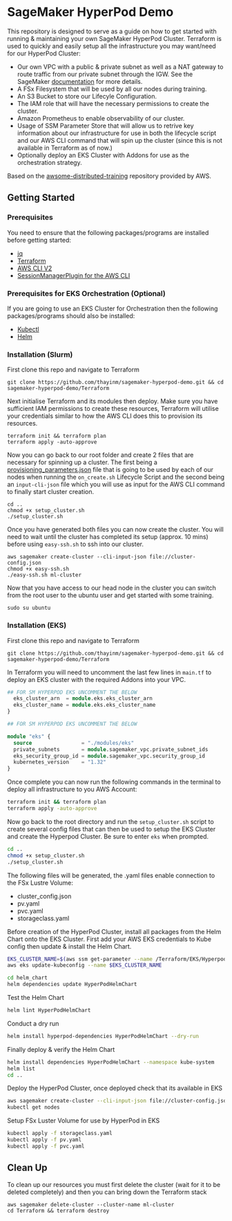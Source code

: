 # SageMaker HyperPod Demo

This repository is designed to serve as a guide on how to get started with running & maintaining your own SageMaker HyperPod Cluster. Terraform is used to quickly and easily setup all the infrastructure you may want/need for our HyperPod Cluster:

- Our own VPC with a public & private subnet as well as a NAT gateway to route traffic from our private subnet through the IGW. See the SageMaker [documentation](https://docs.aws.amazon.com/sagemaker/latest/dg/infrastructure-connect-to-resources.html) for more details.
- A FSx Filesystem that will be used by all our nodes during training.
- An S3 Bucket to store our Lifecyle Configuration.
- The IAM role that will have the necessary permissions to create the cluster.
- Amazon Prometheus to enable observability of our cluster.
- Usage of SSM Parameter Store that will allow us to retrive key information about our infrastructure for use in both the lifecycle script and our AWS CLI command that will spin up the cluster (since this is not available in Terraform as of now.)
- Optionally deploy an EKS Cluster with Addons for use as the orchestration strategy.

Based on the [awsome-distributed-training](https://github.com/aws-samples/awsome-distributed-training) repository provided by AWS.

## Getting Started

### Prerequisites

You need to ensure that the following packages/programs are installed before getting started:

- [jq](https://jqlang.org/download/)
- [Terraform](https://developer.hashicorp.com/terraform/tutorials/aws-get-started/install-cli)
- [AWS CLI V2](https://docs.aws.amazon.com/cli/latest/userguide/getting-started-install.html)
- [SessionManagerPlugin for the AWS CLI](https://docs.aws.amazon.com/systems-manager/latest/userguide/session-manager-working-with-install-plugin.html)

### Prerequisites for EKS Orchestration (Optional)

If you are going to use an EKS Cluster for Orchestration then the following packages/programs should also be installed:

- [Kubectl](https://kubernetes.io/docs/tasks/tools/)
- [Helm](https://helm.sh/docs/intro/install/)

### Installation (Slurm)

First clone this repo and navigate to Terraform

```shell
git clone https://github.com/thayinm/sagemaker-hyperpod-demo.git && cd sagemaker-hyperpod-demo/Terraform
```

Next initialise Terraform and its modules then deploy. Make sure you have sufficient IAM permissions to create these resources, Terraform will utilise your credentials similar to how the AWS CLI does this to provision its resources.

```shell
terraform init && terraform plan
terraform apply -auto-approve
```

Now you can go back to our root folder and create 2 files that are necessary for spinning up a cluster. The first being a [provisioning_parameters.json](https://docs.aws.amazon.com/sagemaker/latest/dg/sagemaker-hyperpod-lifecycle-best-practices-slurm-base-config.html) file that is going to be used by each of our nodes when running the `on_create.sh` Lifecycle Script and the second being an `input-cli-json` file which you will use as input for the AWS CLI command to finally start cluster creation.

```shell
cd ..
chmod +x setup_cluster.sh
./setup_cluster.sh
```

Once you have generated both files you can now create the cluster. You will need to wait until the cluster has completed its setup (approx. 10 mins) before using `easy-ssh.sh` to ssh into our cluster.

```shell
aws sagemaker create-cluster --cli-input-json file://cluster-config.json
chmod +x easy-ssh.sh
./easy-ssh.sh ml-cluster
```

Now that you have access to our head node in the cluster you can switch from the root user to the ubuntu user and get started with some training.

```shell
sudo su ubuntu
```

### Installation (EKS)

First clone this repo and navigate to Terraform

```shell
git clone https://github.com/thayinm/sagemaker-hyperpod-demo.git && cd sagemaker-hyperpod-demo/Terraform
```

In Terraform you will need to uncomment the last few lines in `main.tf` to deploy an EKS cluster with the required Addons into your VPC.

```terraform
## FOR SM HYPERPOD EKS UNCOMMENT THE BELOW
  eks_cluster_arn  = module.eks.eks_cluster_arn
  eks_cluster_name = module.eks.eks_cluster_name
}

## FOR SM HYPERPOD EKS UNCOMMENT THE BELOW

module "eks" {
  source                = "./modules/eks"
  private_subnets       = module.sagemaker_vpc.private_subnet_ids
  eks_security_group_id = module.sagemaker_vpc.security_group_id
  kubernetes_version    = "1.32"
}
```

Once complete you can now run the following commands in the terminal to deploy all infrastructure to you AWS Account:

```bash
terraform init && terraform plan
terraform apply -auto-approve
```

Now go back to the root directory and run the `setup_cluster.sh` script to create several config files that can then be used to setup the EKS Cluster and create the Hyperpod Cluster. Be sure to enter `eks` when prompted.

```bash
cd ..
chmod +x setup_cluster.sh
./setup_cluster.sh
```

The following files will be generated, the .yaml files enable connection to the FSx Lustre Volume:

- cluster_config.json
- pv.yaml
- pvc.yaml
- storageclass.yaml

Before creation of the HyperPod Cluster, install all packages from the Helm Chart onto the EKS Cluster. First add your AWS EKS credentials to Kube config then update & install the Helm Chart.

```bash
EKS_CLUSTER_NAME=$(aws ssm get-parameter --name /Terraform/EKS/HyperpodClusterName --query Parameter.Value)
aws eks update-kubeconfig --name $EKS_CLUSTER_NAME

cd helm_chart
helm dependencies update HyperPodHelmChart
```

Test the Helm Chart

```bash
helm lint HyperPodHelmChart
```

Conduct a dry run

```bash
helm install hyperpod-dependencies HyperPodHelmChart --dry-run
```

Finally deploy & verify the Helm Chart

```bash
helm install dependencies HyperPodHelmChart --namespace kube-system
helm list
cd ..
```

Deploy the HyperPod Cluster, once deployed check that its available in EKS

```bash
aws sagemaker create-cluster --cli-input-json file://cluster-config.json
kubectl get nodes
```

Setup FSx Luster Volume for use by HyperPod in EKS

```bash
kubectl apply -f storageclass.yaml
kubectl apply -f pv.yaml
kubectl apply -f pvc.yaml
```

## Clean Up
To clean up our resources you must first delete the cluster (wait for it to be deleted completely) and then you can bring down the Terraform stack

```shell
aws sagemaker delete-cluster --cluster-name ml-cluster
cd Terraform && terraform destroy
```
